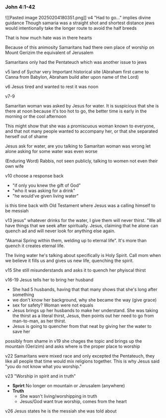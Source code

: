 ### John 4:1-42
![[Pasted image 20250204180351.png]]
v4 "Had to go..."  implies divine guidance 
Though samaria was a straight shot and shortest distance jews would intentionally take the longer route to avoid the half breeds

That is how much hate was in there hearts

Because of this animosity Samaritans had there own place of worship on Mount Gerizim the equivalent of Jerusalem

Samaritans only had the Pentateuch which was another issue to jews

v5 land of Sychar very Important historical site (Abraham first came to Canna from Babylon, Abraham build alter upon name of the Lord)

v6 Jesus tired and wanted to rest it was noon 

v7-9 

Samaritan woman was asked by Jesus for water. It is suspicious that she is there at noon because it's too hot to go, the better time is early in the morning or the cool afternoon 

This might show that she was a promiscuous woman known to everyone, and that not many people wanted to accompany her, or that she separated herself out of shame

Jesus ask for water, are you talking to Samaritan woman was wrong let alone asking for some water was even worse


(Enduring Word) Rabbis, not seen publicly, talking to women not even their own wife

v10 choose a response back 
- "if only you knew the gift of God"
- "who it was asking for a drink"
- "he would've given living water" 

is this time back with Old Testament where Jesus was a calling himself to be messiah

v13 jesus" whatever drinks for the water, I give them will never thirst. "We all have things that we seek after spiritually. Jesus, claiming that he alone can quench ad and will never look for anything else again.

"Akamai Spring within them, welding up to eternal life". It's more than quench it creates eternal life.

The living water he's talking about specifically is Holy Spirit. Call mom when we believe it fills us and gives us new life, quenching the spirit. 

v15 She still misunderstands and asks it to quench her phyiscal thirst

v16-19
Jesus tells her to bring her husband
- She had 5 husbands, having that that many shows that she's long after something
- we don't know her background, why she became the way (give grace) 
- sex for safety? Woman were not equals 
- Jesus brings up her husbands to make her understand. She was taking the thirst as a literal thirst, Jesus, then points out her need to go from man-to-man, as her thirst.
- Jesus is going to quencher from that neat by giving her the water to save her

possibly from shame in v19 she chages the topic and brings up the mountain (Gerizim) and asks where is the proper place to worship

v22 Samaritans were mixed race and only excepted the Pentateuch, they like all people that time would mix religions together. This is why Jesus said "you do not know what you worship."

v23 "Worship in spirit and in truth"
- **Sprirt** No longer on mountain or Jerusalem (anywhere)
- **Truth** 
	- She wasn't living/worshipping in truth 
	- Jesus/God want true worship, comes from the heart

v26 Jesus states he is the messiah she was told about 
